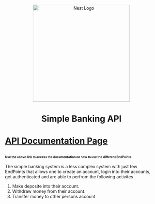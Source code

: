 <p align="center">
  <a href="http://nestjs.com/" target="blank"><img src="https://nestjs.com/img/logo_text.svg" width="320" alt="Nest Logo" /></a>
</p>

[circleci-image]: https://img.shields.io/circleci/build/github/nestjs/nest/master?token=abc123def456
[circleci-url]: https://circleci.com/gh/nestjs/nest


<h1 align="center">Simple Banking API <h1>

  <a href="http://localhost:3000/docs/">API Documentation Page</a>
  ## <p style="font-size:10px;">Use the above link to access the documentation on how to use the different EndPoints </p>




The simple banking system is a less complex system with just few EndPoints that allows one to create an account, login into their accounts, get authenticated and are able to perfrom the following activites

1. Make deposite into their account.
2. Withdraw money from their account.
3. Transfer money to other persons account
